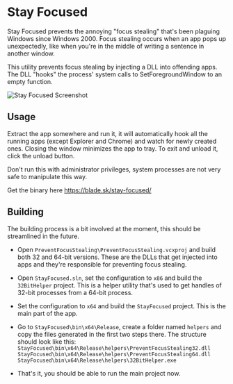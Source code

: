 # Stay Focused

Stay Focused prevents the annoying "focus stealing" that's been plaguing Windows since Windows 2000. Focus stealing occurs when an app pops up unexpectedly, like when you're in the middle of writing a sentence in another window.

This utility prevents focus stealing by injecting a DLL into offending apps. The DLL "hooks" the process' system calls to SetForegroundWindow to an empty function.

![Stay Focused Screenshot](https://blade.sk/stay-focused/screenshot1.png)

## Usage

Extract the app somewhere and run it, it will automatically hook all the running apps (except Explorer and Chrome) and watch for newly created ones. Closing the window minimizes the app to tray. To exit and unload it, click the unload button.

Don't run this with administrator privileges, system processes are not very safe to manipulate this way.

Get the binary here https://blade.sk/stay-focused/

## Building

The building process is a bit involved at the moment, this should be streamlined in the future.

* Open `PreventFocusStealing\PreventFocusStealing.vcxproj` and build both 32 and 64-bit versions. These are the DLLs that get injected into apps and they're responsible for preventing focus stealing.

* Open `StayFocused.sln`, set the configuration to `x86` and build the `32BitHelper` project. This is a helper utility that's used to get handles of 32-bit processes from a 64-bit process.

* Set the configuration to `x64` and build the `StayFocused` project. This is the main part of the app.

* Go to `StayFocused\bin\x64\Release`, create a folder named `helpers` and copy the files generated in the first two steps there. The structure should look like this:  
`StayFocused\bin\x64\Release\helpers\PreventFocusStealing32.dll`  
`StayFocused\bin\x64\Release\helpers\PreventFocusStealing64.dll`  
`StayFocused\bin\x64\Release\helpers\32BitHelper.exe`

* That's it, you should be able to run the main project now.

